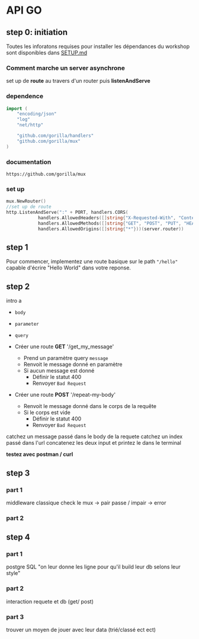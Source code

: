 # API GO

## step 0: initiation
Toutes les inforatons requises pour installer les dépendances du workshop sont disponibles dans [SETUP.md](./SETUP.md)


### Comment marche un server asynchrone
set up de **route** au travers d'un router puis **listenAndServe**

### dependence
```go
import (
	"encoding/json"
	"log"
	"net/http"

	"github.com/gorilla/handlers"
	"github.com/gorilla/mux"
)
```
### documentation

``https://github.com/gorilla/mux``

### set up

```go
mux.NewRouter()
//set up de route
http.ListenAndServe(":" + PORT, handlers.CORS(
			handlers.AllowedHeaders([]string{"X-Requested-With", "Content-Type", "Authorization"}),
			handlers.AllowedMethods([]string{"GET", "POST", "PUT", "HEAD", "OPTIONS"}),
			handlers.AllowedOrigins([]string{"*"}))(server.router))
```

## step 1

Pour commencer, implementez une route basique sur le path `"/hello"` capable d'écrire "Hello World" dans votre reponse.

## step 2

intro a
- `body`
- `parameter`
- `query`

- Créer une route **GET** '/get_my_message'
  - Prend un paramètre query `message`
  - Renvoit le message donné en paramètre
  - Si aucun message est donné
    - Définir le statut 400
    - Renvoyer `Bad Request`

- Créer une route **POST** '/repeat-my-body'
  - Renvoit le message donné dans le corps de la requête
  - Si le corps est vide
    - Définir le statut 400
    - Renvoyer `Bad Request`

catchez un message passé dans le body de la requete
catchez un index passé dans l'url
concatenez les deux input et printez le dans le terminal

**testez avec postman / curl**

## step 3
### part 1

middleware classique
check le mux -> pair passe / impair -> error

### part 2

## step 4
### part 1
postgre SQL "on leur donne les ligne pour qu'il build leur db selons leur style"

### part 2
interaction requete et db (get/ post)

### part 3
trouver un moyen de jouer avec leur data (trié/classé ect ect)


